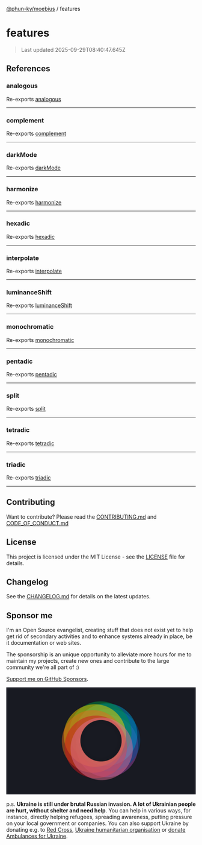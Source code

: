 [@phun-ky/moebius](README.md) / features

# features

> Last updated 2025-09-29T08:40:47.645Z

##

## References

### analogous

Re-exports [analogous](features/analogous.md#analogous)

---

### complement

Re-exports [complement](features/complement.md#complement)

---

### darkMode

Re-exports [darkMode](features/dark-mode.md#darkmode)

---

### harmonize

Re-exports [harmonize](features/harmonize.md#harmonize)

---

### hexadic

Re-exports [hexadic](features/hexadic.md#hexadic)

---

### interpolate

Re-exports [interpolate](features/interpolate.md#interpolate)

---

### luminanceShift

Re-exports [luminanceShift](features/luminance-shift.md#luminanceshift)

---

### monochromatic

Re-exports [monochromatic](features/monochromatic.md#monochromatic)

---

### pentadic

Re-exports [pentadic](features/pentadic.md#pentadic)

---

### split

Re-exports [split](features/split.md#split)

---

### tetradic

Re-exports [tetradic](features/tetradic.md#tetradic)

---

### triadic

Re-exports [triadic](features/triadic.md#triadic)

---

## Contributing

Want to contribute? Please read the [CONTRIBUTING.md](https://github.com/phun-ky/moebius/blob/main/CONTRIBUTING.md) and [CODE_OF_CONDUCT.md](https://github.com/phun-ky/moebius/blob/main/CODE_OF_CONDUCT.md)

## License

This project is licensed under the MIT License - see the [LICENSE](https://github.com/phun-ky/moebius/blob/main/LICENSE) file for details.

## Changelog

See the [CHANGELOG.md](https://github.com/phun-ky/moebius/blob/main/CHANGELOG.md) for details on the latest updates.

## Sponsor me

I'm an Open Source evangelist, creating stuff that does not exist yet to help get rid of secondary activities and to enhance systems already in place, be it documentation or web sites.

The sponsorship is an unique opportunity to alleviate more hours for me to maintain my projects, create new ones and contribute to the large community we're all part of :)

[Support me on GitHub Sponsors](https://github.com/sponsors/phun-ky).

![logo](https://github.com/phun-ky/moebius/blob/main/public/images/logo/logo-ring.png?raw=true)

p.s. **Ukraine is still under brutal Russian invasion. A lot of Ukrainian people are hurt, without shelter and need help**. You can help in various ways, for instance, directly helping refugees, spreading awareness, putting pressure on your local government or companies. You can also support Ukraine by donating e.g. to [Red Cross](https://www.icrc.org/en/donate/ukraine), [Ukraine humanitarian organisation](https://savelife.in.ua/en/donate-en/#donate-army-card-weekly) or [donate Ambulances for Ukraine](https://www.gofundme.com/f/help-to-save-the-lives-of-civilians-in-a-war-zone).
